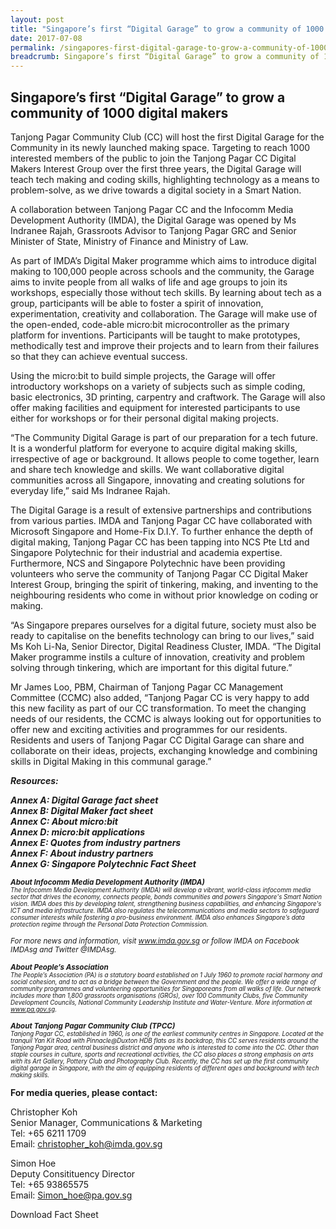 ```yaml
---
layout: post
title: "Singapore’s first “Digital Garage” to grow a community of 1000 digital makers"
date: 2017-07-08
permalink: /singapores-first-digital-garage-to-grow-a-community-of-1000-digital-makers/
breadcrumb: Singapore’s first “Digital Garage” to grow a community of 1000 digital makers
---
```


## Singapore’s first “Digital Garage” to grow a community of 1000 digital makers

Tanjong Pagar Community Club (CC) will host the first Digital Garage for the Community in its newly launched making space. Targeting to reach 1000 interested members of the public to join the Tanjong Pagar CC Digital Makers Interest Group over the first three years, the Digital Garage will teach tech making and coding skills, highlighting technology as a means to problem-solve, as we drive towards a digital society in a Smart Nation.

A collaboration between Tanjong Pagar CC and the Infocomm Media Development Authority (IMDA), the Digital Garage was opened by Ms Indranee Rajah, Grassroots Advisor to Tanjong Pagar GRC and Senior Minister of State, Ministry of Finance and Ministry of Law.

As part of IMDA’s Digital Maker programme which aims to introduce digital making to 100,000 people across schools and the community, the Garage aims to invite people from all walks of life and age groups to join its workshops, especially those without tech skills. By learning about tech as a group, participants will be able to foster a spirit of innovation, experimentation, creativity and collaboration. The Garage will make use of the open-ended, code-able micro:bit microcontroller as the primary platform for inventions.  Participants will be taught to make prototypes, methodically test and improve their projects and to learn from their failures so that they can achieve eventual success.

Using the micro:bit to build simple projects, the Garage will offer introductory workshops on a variety of subjects such as simple coding, basic electronics, 3D printing, carpentry and craftwork. The Garage will also offer making facilities and equipment for interested participants to use either for workshops or for their personal digital making projects.

“The Community Digital Garage is part of our preparation for a tech future.  It is a wonderful platform for everyone to acquire digital making skills, irrespective of age or background.  It allows people to come together, learn and share tech knowledge and skills.  We want collaborative digital communities across all Singapore, innovating and creating solutions for everyday life,” said Ms Indranee Rajah.

The Digital Garage is a result of extensive partnerships and contributions from various parties. IMDA and Tanjong Pagar CC have collaborated with Microsoft Singapore and Home-Fix D.I.Y. To further enhance the depth of digital making, Tanjong Pagar CC has been tapping into NCS Pte Ltd and Singapore Polytechnic for their industrial and academia expertise.  Furthermore, NCS and Singapore Polytechnic have been providing volunteers who serve the community of Tanjong Pagar CC Digital Maker Interest Group, bringing the spirit of tinkering, making, and inventing to the neighbouring residents who come in without prior knowledge on coding or making.

“As Singapore prepares ourselves for a digital future, society must also be ready to capitalise on the benefits technology can bring to our lives,” said Ms Koh Li-Na, Senior Director, Digital Readiness Cluster, IMDA. “The Digital Maker programme instils a culture of innovation, creativity and problem solving through tinkering, which are important for this digital future.”

Mr James Loo, PBM, Chairman of Tanjong Pagar CC Management Committee (CCMC) also added, “Tanjong Pagar CC is very happy to add this new facility as part of our CC transformation. To meet the changing needs of our residents, the CCMC is always looking out for opportunities to offer new and exciting activities and programmes for our residents. Residents and users of Tanjong Pagar CC Digital Garage can share and collaborate on their ideas, projects, exchanging knowledge and combining skills in Digital Making in this communal garage.”

***Resources:***<br>

***Annex A:      Digital Garage fact sheet***<br>
***Annex B:      Digital Maker fact sheet***<br>
***Annex C:      About micro:bit***<br>
***Annex D:      micro:bit applications***<br>
***Annex E:       Quotes from industry partners***<br>
***Annex F:       About industry partners***<br>
***Annex G:      Singapore Polytechnic Fact Sheet***<br>

 
<sub>***About Infocomm Media Development Authority (IMDA)***<br>
<sub>*The Infocomm Media Development Authority (IMDA) will develop a vibrant, world-class infocomm media sector that drives the economy, connects people, bonds communities and powers Singapore's Smart Nation vision. IMDA does this by developing talent, strengthening business capabilities, and enhancing Singapore's ICT and media infrastructure. IMDA also regulates the telecommunications and media sectors to safeguard consumer interests while fostering a pro-business environment. IMDA also enhances Singapore’s data protection regime through the Personal Data Protection Commission.*
 
<sub>*For more news and information, visit www.imda.gov.sg or follow IMDA on Facebook IMDAsg and Twitter @IMDAsg.*


 
<sub>***About People’s Association***<br>
<sub>*The People’s Association (PA) is a statutory board established on 1 July 1960 to promote racial harmony and social cohesion, and to act as a bridge between the Government and the people. We offer a wide range of community programmes and volunteering opportunities for Singaporeans from all walks of life.  Our network includes more than 1,800 grassroots organisations (GROs), over 100 Community Clubs, five Community Development Councils, National Community Leadership Institute and Water-Venture. More information at www.pa.gov.sg.*


 

<sub>***About Tanjong Pagar Community Club (TPCC)***<br>
<sub>*Tanjong Pagar CC, established in 1960, is one of the earliest community centres in Singapore. Located at the tranquil Yan Kit Road with Pinnacle@Duxton HDB flats as its backdrop, this CC serves residents around the Tanjong Pagar area, central business district and anyone who is interested to come into the CC.  Other than staple courses in culture, sports and recreational activities, the CC also places a strong emphasis on arts with its Art Gallery, Pottery Club and Photography Club.  Recently, the CC has set up the first community digital garage in Singapore, with the aim of equipping residents of different ages and background with tech making skills.*</sub>

 

**For media queries, please contact:**

Christopher Koh<br>
Senior Manager, Communications & Marketing<br>
Tel: +65 6211 1709<br>
Email: christopher_koh@imda.gov.sg<br>

Simon Hoe<br>
Deputy Consitituency Director<br>
Tel: +65 93865575<br>
Email: Simon_hoe@pa.gov.sg<br>


Download Fact Sheet
